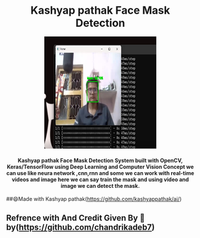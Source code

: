 <h1 align="center"> Kashyap pathak Face Mask Detection</h1>

<div align= "center"><img src="kp.png" width="300" height="300"/>
  <h4> Kashyap pathak Face Mask Detection System built with OpenCV, Keras/TensorFlow using Deep Learning and Computer Vision Concept we can use like neura network ,cnn,rnn and some we can work with real-time videos and image here we can say train the mask and using video and image we can  detect the mask.</h4>
</div>



##:smile:Made with Kashyap pathak(https://github.com/kashyappathak/ai/)
## Refrence with And Credit Given By :eyes:&nbsp;  by(https://github.com/chandrikadeb7)


